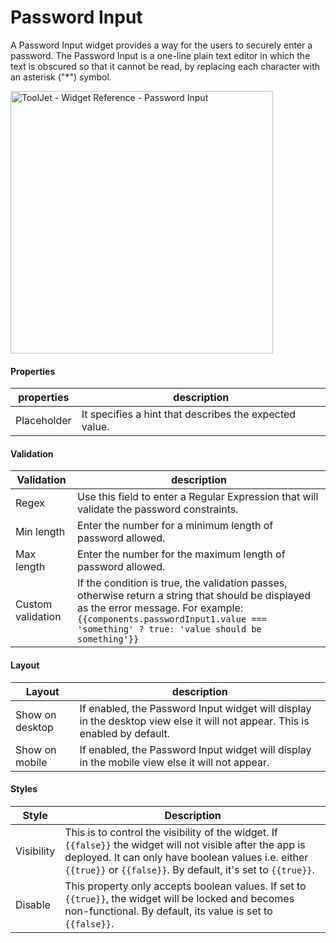 # Password Input

A Password Input widget provides a way for the users to securely enter a password. The Password Input is a one-line plain text editor in which the text is obscured so that it cannot be read, by replacing each character with an asterisk ("*") symbol.

<img class="screenshot-full" src="/img/widgets/password-input/password-input.gif" alt="ToolJet - Widget Reference - Password Input" height="420"/>

#### Properties

| properties      | description |
| ----------- | ----------- |
| Placeholder |  It specifies a hint that describes the expected value.|

#### Validation

| Validation      | description |
| ----------- | ----------- |
| Regex | Use this field to enter a Regular Expression that will validate the password constraints. |
| Min length | Enter the number for a minimum length of password allowed.|
| Max length | Enter the number for the maximum length of password allowed. |
| Custom validation | If the condition is true, the validation passes, otherwise return a string that should be displayed as the error message. For example: `{{components.passwordInput1.value === 'something' ? true: 'value should be something'}}` |

#### Layout

| Layout      | description |
| ----------- | ----------- |
| Show on desktop | If enabled, the Password Input widget will display in the desktop view else it will not appear. This is enabled by default.|
| Show on mobile | If enabled, the Password Input widget will display in the mobile view else it will not appear.|

#### Styles

| Style      | Description |
| ----------- | ----------- |
| Visibility | This is to control the visibility of the widget. If `{{false}}` the widget will not visible after the app is deployed. It can only have boolean values i.e. either `{{true}}` or `{{false}}`. By default, it's set to `{{true}}`. |
| Disable |  This property only accepts boolean values. If set to `{{true}}`, the widget will be locked and becomes non-functional. By default, its value is set to `{{false}}`. |